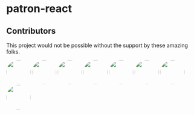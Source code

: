 # patron-react

## Contributors

This project would not be possible without the support by these amazing folks. 

<a href="https://github01.hclpnp.com/francissujai-a" target="_blank"><img src="https://github01.hclpnp.com/avatars/u/81?s=460" style="height: 64px; width: 64px; border-radius: 50%;"></a>
<a href="https://github01.hclpnp.com/NehaSh" target="_blank"><img src="https://github01.hclpnp.com/avatars/u/1269?s=460" style="height: 64px; width: 64px; border-radius: 50%;"></a>
<a href="https://github01.hclpnp.com/kharkaa" target="_blank"><img src="https://github01.hclpnp.com/avatars/u/567?s=460" style="height: 64px; width: 64px; border-radius: 50%;"></a>
<a href="https://github01.hclpnp.com/monjit-n" target="_blank"><img src="https://github01.hclpnp.com/avatars/u/568?s=460" style="height: 64px; width: 64px; border-radius: 50%;"></a>
<a href="https://github01.hclpnp.com/vatsal-b" target="_blank"><img src="https://github01.hclpnp.com/avatars/u/936?s=460" style="height: 64px; width: 64px; border-radius: 50%;"></a>
<a href="https://github01.hclpnp.com/gupta-ma" target="_blank"><img src="https://github01.hclpnp.com/avatars/u/977?s=460" style="height: 64px; width: 64px; border-radius: 50%;"></a>
<a href="https://github01.hclpnp.com/vijayanv" target="_blank"><img src="https://github01.hclpnp.com/avatars/u/997?s=460" style="height: 64px; width: 64px; border-radius: 50%;"></a>
<a href="https://github01.hclpnp.com/ananthv" target="_blank"><img src="https://github01.hclpnp.com/avatars/u/998?s=460" style="height: 64px; width: 64px; border-radius: 50%;"></a>
